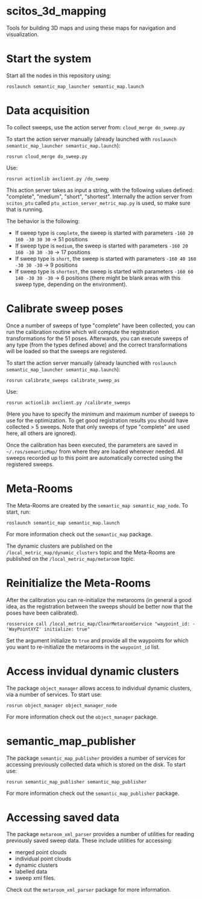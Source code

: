 scitos_3d_mapping
=================

Tools for building 3D maps and using these maps for navigation and visualization.

Start the system
=================
Start all the nodes in this repository using:

```roslaunch semantic_map_launcher semantic_map.launch```


Data acquisition
=================

To collect sweeps, use the action server from: `cloud_merge do_sweep.py`

To start the action server manually (already launched with `roslaunch semantic_map_launcher semantic_map.launch`):

```rosrun cloud_merge do_sweep.py```

Use:

```rosrun actionlib axclient.py /do_sweep```

This action server takes as input a string, with the following values defined: "complete", "medium", "short", "shortest". Internally the action server from `scitos_ptu` called `ptu_action_server_metric_map.py` is used, so make sure that is running. 

The behavior is the following:
* If sweep type is `complete`, the sweep is started with parameters `-160 20 160 -30 30 30` -> 51 positions
* If sweep type is `medium`, the sweep is started with parameters `-160 20 160 -30 30 -30` -> 17 positions
* If sweep type is `short`, the sweep is started with parameters `-160 40 160 -30 30 -30` -> 9 positions
* If sweep type is `shortest`, the sweep is started with parameters `-160 60 140 -30 30 -30` -> 6 positions (there might be blank areas with this sweep type, depending on the environment).

Calibrate sweep poses
==========================
Once a number of sweeps of type "complete" have been collected, you can run the calibration routine which will compute the registration transformations for the 51 poses. Afterwards, you can execute sweeps of any type (from the types defined above) and the correct transformations will be loaded so that the sweeps are registered.

To start the action server manually (already launched with `roslaunch semantic_map_launcher semantic_map.launch`):

```rosrun calibrate_sweeps calibrate_sweep_as```

Use:

```rosrun actionlib axclient.py /calibrate_sweeps```

(Here you have to specify the minimum and maximum number of sweeps to use for the optimization. To get good registration results you should have collected > 5 sweeps. Note that only sweeps of type "complete" are used here, all others are ignored). 

Once the calibration has been executed, the parameters are saved in `~/.ros/semanticMap/` from where they are loaded whenever needed. All sweeps recorded up to this point are automatically corrected using the registered sweeps.

Meta-Rooms
====================

The Meta-Rooms are created by the `semantic_map semantic_map_node`. To start, run:

```roslaunch semantic_map semantic_map.launch```

For more information check out the `semantic_map` package. 

The dynamic clusters are published on the `/local_metric_map/dynamic_clusters` topic and the Meta-Rooms are published on the `/local_metric_map/metaroom` topic. 

Reinitialize the Meta-Rooms
============================
After the calibration you can re-initialize the metarooms (in general a good idea, as the registration between the sweeps should be better now that the poses have been calibrated).

```rosservice call /local_metric_map/ClearMetaroomService "waypoint_id: - 'WayPointXYZ' initialize: true"```

Set the argument initialize to `true` and provide all the waypoints for which you want to re-initialize the metarooms in the `waypoint_id` list. 

Access invidual dynamic clusters
==================================

The package `object_manager` allows access to individual dynamic clusters, via a number of services. To start use:

```rosrun object_manager object_manager_node```

For more information check out the `object_manager` package.

semantic_map_publisher
==================================

The package `semantic_map_publisher` provides a number of services for accessing previously collected data which is stored on the disk. To start use:

```rosrun semantic_map_publisher semantic_map_publisher```

For more information check out the `semantic_map_publisher` package.

Accessing saved data  
======================

The package `metaroom_xml_parser` provides a number of utilities for reading previously saved sweep data. These include utilities for accessing:

* merged point clouds
* individual point clouds
* dynamic clusters
* labelled data
* sweep xml files.

Check out the `metaroom_xml_parser` package for more information. 

